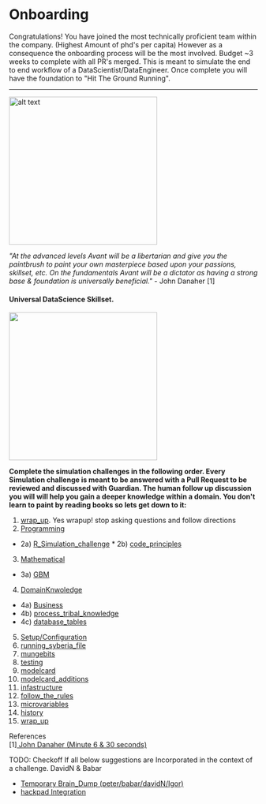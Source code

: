 # Onboarding

Congratulations! You have joined the most technically proficient team within the company. (Highest Amount of phd's per capita) 
However as a consequence the onboarding process will be the most involved. Budget ~3 weeks to complete with all PR's merged. 
This is meant to simulate the end to end workflow of a DataScientist/DataEngineer. Once complete you will have the foundation
to "Hit The Ground Running". 

***
<img src="https://upload.wikimedia.org/wikipedia/commons/7/79/AC97-0295-13_a.jpeg" alt="alt text" width="300" height="300">

*"At the advanced levels Avant will be a libertarian and give you the paintbrush to paint your own masterpiece based upon your passions, skillset, etc. 
  On the fundamentals Avant will be a dictator as having a strong base & foundation is universally beneficial."* - John Danaher [1]


#### Universal DataScience Skillset.
<img src="http://www.ibm.com/developerworks/library/os-datascience/figure1.png" width="300" height="300">

**Complete the simulation challenges in the following order. Every Simulation challenge is meant to be answered with a Pull Request to be reviewed and discussed with Guardian. 
The human follow up discussion you will will help you gain a deeper knowledge within a domain. You don't learn to paint by reading books so lets get down to it:**

1) [wrap_up](https://github.com/avantcredit/onboarding/tree/master/simulations/wrap_up). Yes wrapup! stop asking questions and follow directions   
2) [Programming](https://github.com/avantcredit/onboarding/tree/master/simulations/programming)       
  * 2a) [R_Simulation_challenge](https://github.com/avantcredit/onboarding/blob/master/simulations/programming/R_simulation_challenge.md)   * 2b) [code_principles](https://github.com/avantcredit/onboarding/blob/master/simulations/programming/code_principles.md)  
3) [Mathematical](https://github.com/avantcredit/onboarding/tree/master/simulations/mathematical)   
  * 3a) [GBM](https://github.com/avantcredit/onboarding/tree/master/simulations/mathematical/gbm)    
4) [DomainKnwoledge](https://github.com/avantcredit/onboarding/tree/master/simulations/domain_knowledge)  
  * 4a) [Business](https://github.com/avantcredit/onboarding/tree/master/simulations/domain_knowledge/business)  
  * 4b) [process_tribal_knowledge](https://github.com/avantcredit/onboarding/tree/master/simulations/domain_knowledge/process_tribal_knowledge)  
  * 4c) [database_tables](https://github.com/avantcredit/onboarding/tree/master/simulations/domain_knowledge/database_tables)  
5) [Setup/Configuration](https://github.com/avantcredit/onboarding/tree/master/simulations/setup)    
6) [running_syberia_file](https://github.com/avantcredit/onboarding/tree/master/simulations/running_syberia_file)  
7) [mungebits](https://github.com/avantcredit/onboarding/tree/master/simulations/mungebits)  
8) [testing](https://github.com/avantcredit/onboarding/tree/master/simulations/testing)  
9) [modelcard](https://github.com/avantcredit/onboarding/tree/master/simulations/modelcard)  
10) [modelcard_additions](https://github.com/avantcredit/onboarding/tree/master/simulations/modelcard_additions)   
11) [infastructure](https://github.com/avantcredit/onboarding/tree/master/simulations/more_infastructure)  
12) [follow_the_rules](https://github.com/avantcredit/onboarding/tree/master/simulations/follow_the_rules)  
13) [microvariables](https://github.com/avantcredit/onboarding/tree/master/simulations/microvariables)  
14) [history](https://github.com/avantcredit/onboarding/tree/master/simulations/history)  
15) [wrap_up](https://github.com/avantcredit/onboarding/tree/master/simulations/wrap_up)



References  
  [1][ John Danaher (Minute 6 & 30 seconds)](https://www.youtube.com/watch?v=SpLKrhwGavU)

TODO:
Checkoff If all below suggestions are Incorporated in the context of a challenge. DavidN & Babar
  * [Temporary Brain_Dump (peter/babar/davidN/Igor)](https://docs.google.com/document/d/1lotfElPA7mgUxRZybu2uQ-W6VbppnHFMELV9GYzAkfM/edit)
  * [hackpad Integration](https://avantdatascience.hackpad.com/Start-Here-rmZTFkC8X3x) 


